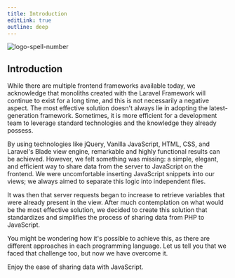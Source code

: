 ```yaml
---
title: Introduction
editLink: true
outline: deep
---
```


![logo-spell-number](/img/logo-full-scream.png)

## Introduction

While there are multiple frontend frameworks available today, we acknowledge that monoliths created with the Laravel Framework will continue to exist for a long time, and this is not necessarily a negative aspect. The most effective solution doesn't always lie in adopting the latest-generation framework. Sometimes, it is more efficient for a development team to leverage standard technologies and the knowledge they already possess.

By using technologies like jQuery, Vanilla JavaScript, HTML, CSS, and Laravel's Blade view engine, remarkable and highly functional results can be achieved. However, we felt something was missing: a simple, elegant, and efficient way to share data from the server to JavaScript on the frontend. We were uncomfortable inserting JavaScript snippets into our views; we always aimed to separate this logic into independent files.

It was then that server requests began to increase to retrieve variables that were already present in the view. After much contemplation on what would be the most effective solution, we decided to create this solution that standardizes and simplifies the process of sharing data from PHP to JavaScript.

You might be wondering how it's possible to achieve this, as there are different approaches in each programming language. Let us tell you that we faced that challenge too, but now we have overcome it.

Enjoy the ease of sharing data with JavaScript.